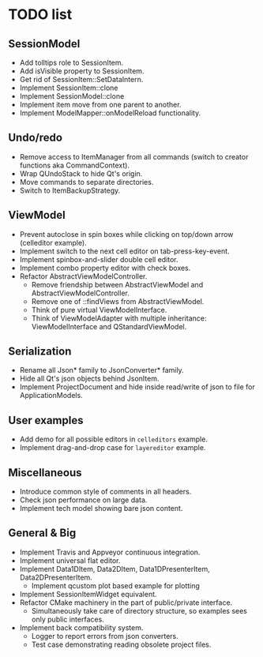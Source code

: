# TODO list

## SessionModel

+ Add tolltips role to SessionItem.
+ Add isVisible property to SessionItem.
+ Get rid of SessionItem::SetDataIntern.
+ Implement SessionItem::clone
+ Implement SessionModel::clone
+ Implement item move from one parent to another.
+ Implement ModelMapper::onModelReload functionality.


## Undo/redo

+ Remove access to ItemManager from all commands (switch to creator functions aka CommandContext).
+ Wrap QUndoStack to hide Qt's origin.
+ Move commands to separate directories.
+ Switch to ItemBackupStrategy.


## ViewModel

+ Prevent autoclose in spin boxes while clicking on top/down arrow (celleditor example).
+ Implement switch to the next cell editor on tab-press-key-event.
+ Implement spinbox-and-slider double cell editor.
+ Implement combo property editor with check boxes.
+ Refactor AbstractViewModelController.
  + Remove friendship between AbstractViewModel and AbstractViewModelController.
  + Remove one of ::findViews from AbstractViewModel.
  + Think of pure virtual ViewModelInterface.
  + Think of ViewModelAdapter with multiple inheritance: ViewModelInterface and QStandardViewModel.


## Serialization

+ Rename all Json* family to JsonConverter* family.
+ Hide all Qt's json objects behind JsonItem.
+ Implement ProjectDocument and hide inside read/write of json to file for ApplicationModels.


## User examples

+ Add demo for all possible editors in `celleditors` example.
+ Implement drag-and-drop case for `layereditor` example.


## Miscellaneous

+ Introduce common style of comments in all headers.
+ Check json performance on large data.
+ Implement tech model showing bare json content.


## General & Big

+ Implement Travis and Appveyor continuous integration.
+ Implement universal flat editor.
+ Implement Data1DItem, Data2DItem, Data1DPresenterItem, Data2DPresenterItem.
  + Implement qcustom plot based example for plotting
+ Implement SessionItemWidget equivalent.
+ Refactor CMake machinery in the part of public/private interface.
  + Simultaneously take care of directory structure, so examples sees only public interfaces.
+ Implement back compatibility system.
  + Logger to report errors from json converters.
  + Test case demonstrating reading obsolete project files.

